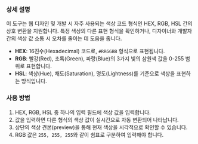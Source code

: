 ### 상세 설명

이 도구는 웹 디자인 및 개발 시 자주 사용되는 색상 코드 형식인 HEX, RGB, HSL 간의 상호 변환을 지원합니다. 특정 색상의 다른 표현 형식을 확인하거나, 디자이너와 개발자 간의 색상 값 소통 시 오차를 줄이는 데 도움을 줍니다.

- **HEX**: 16진수(Hexadecimal) 코드로, `#RRGGBB` 형식으로 표현됩니다.
- **RGB**: 빨강(Red), 초록(Green), 파랑(Blue)의 3가지 빛의 삼원색 값을 0-255 범위로 표현합니다.
- **HSL**: 색상(Hue), 채도(Saturation), 명도(Lightness)를 기준으로 색상을 표현하는 방식입니다.

### 사용 방법

1.  HEX, RGB, HSL 중 하나의 입력 필드에 색상 값을 입력합니다.
2.  값을 입력하면 다른 형식의 색상 값이 실시간으로 자동 변환되어 나타납니다.
3.  상단의 색상 견본(preview)을 통해 현재 색상을 시각적으로 확인할 수 있습니다.
4.  RGB 값은 `255, 255, 255`와 같이 쉼표로 구분하여 입력해야 합니다.

